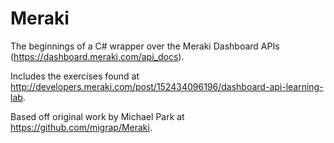 # Meraki

The beginnings of a C# wrapper over the Meraki Dashboard APIs (https://dashboard.meraki.com/api_docs).

Includes the exercises found at http://developers.meraki.com/post/152434096196/dashboard-api-learning-lab. 

Based off original work by Michael Park at https://github.com/migrap/Meraki.